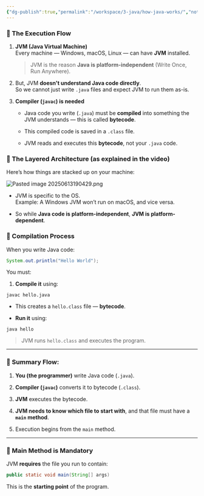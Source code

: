 ```yaml
---
{"dg-publish":true,"permalink":"/workspace/3-java/how-java-works/","noteIcon":""}
---
```


### 🧠 The Execution Flow

1. **JVM (Java Virtual Machine)**  
    Every machine — Windows, macOS, Linux — can have **JVM** installed.
    
    > JVM is the reason **Java is platform-independent** (Write Once, Run Anywhere).
    
2. But, JVM **doesn't understand Java code directly**.  
    So we cannot just write `.java` files and expect JVM to run them as-is.
    
3. **Compiler (`javac`) is needed**
    
    - Java code you write (`.java`) must be **compiled** into something the JVM understands — this is called **bytecode**.
        
    - This compiled code is saved in a `.class` file.
        
    - JVM reads and executes this **bytecode**, not your `.java` code.

### 🧱 The Layered Architecture (as explained in the video)

Here’s how things are stacked up on your machine:

![Pasted image 20250613190429.png](/img/user/Pasted%20image%2020250613190429.png)

- JVM is specific to the OS.  
    Example: A Windows JVM won’t run on macOS, and vice versa.
    
- So while **Java code is platform-independent**, **JVM is platform-dependent**.

### 🔁 Compilation Process

When you write Java code:

```java
System.out.println("Hello World");
```

You must:

1. **Compile it** using:
```
javac hello.java
```
- This creates a `hello.class` file — **bytecode**.
    
- **Run it** using:
```
java hello
```

> JVM runs `hello.class` and executes the program.

---

### 🧾 Summary Flow:

1. **You (the programmer)** write Java code (`.java`).
    
2. **Compiler (`javac`)** converts it to bytecode (`.class`).
    
3. **JVM** executes the bytecode.
    
4. **JVM needs to know which file to start with**, and that file must have a **`main` method**.
    
5. Execution begins from the `main` method.
    

---

### 🧩 Main Method is Mandatory

JVM **requires** the file you run to contain:
```java
public static void main(String[] args)
```
This is the **starting point** of the program.

